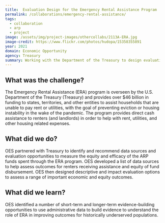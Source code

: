 ```yaml
---
title:  Evaluation Design for the Emergency Rental Assistance Program
permalink: /collaborations/emergency-rental-assistance/
tags:
  - collaboration
  - arp
  - project
image: /assets/img/project-images/othercollabs/2113A-ERA.jpg
image-credit: https://www.flickr.com/photos/hudopa/15358355891
year: 2021
domain: Economic Opportunity
agency: Treasury
summary: Working with the Department of the Treasury to design evaluations of a rental assistance program
---
```

## What was the challenge? 

The Emergency Rental Assistance (ERA) program is overseen by the U.S. Department of the Treasury (Treasury) and provides over $46 billion in funding to states, territories, and other entities to assist households that are unable to pay rent or utilities, with the goal of preventing eviction or housing instability in the wake of the pandemic. The program provides direct cash assistance to renters (and landlords) in order to help with rent, utilities, and other housing related expenses.

## What did we do? 

OES partnered with Treasury to identify and recommend data sources and evaluation opportunities to measure the equity and efficacy of the ARP funds spent through the ERA program. OES developed a list of data sources to help assess outcomes for renters receiving assistance and equity of fund disbursement. OES then designed descriptive and impact evaluation options to assess a range of important economic and equity outcomes. 

## What did we learn?

OES identified a number of short-term and longer-term evidence-building opportunities to use administrative data to build evidence to understand the role of ERA in improving outcomes for historically underserved populations.
